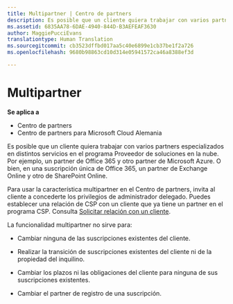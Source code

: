 ```yaml
---
title: Multipartner | Centro de partners
description: Es posible que un cliente quiera trabajar con varios partners especializados en distintos servicios en el programa Proveedor de soluciones en la nube.
ms.assetid: 6835AA78-6DAE-4940-844D-B3AEFEAF3630
author: MaggiePucciEvans
translationtype: Human Translation
ms.sourcegitcommit: cb3523dffbd017aa5c40e6899e1cb37be1f2a726
ms.openlocfilehash: 9680b98863cd10d314e05941572ca46a8388ef3d

---
```


# Multipartner

**Se aplica a**

-  Centro de partners
-  Centro de partners para Microsoft Cloud Alemania

Es posible que un cliente quiera trabajar con varios partners especializados en distintos servicios en el programa Proveedor de soluciones en la nube. Por ejemplo, un partner de Office 365 y otro partner de Microsoft Azure. O bien, en una suscripción única de Office 365, un partner de Exchange Online y otro de SharePoint Online.

Para usar la característica multipartner en el Centro de partners, invita al cliente a concederte los privilegios de administrador delegado. Puedes establecer una relación de CSP con un cliente que ya tiene un partner en el programa CSP. Consulta [Solicitar relación con un cliente](request-a-relationship-with-a-customer.md).

La funcionalidad multipartner no sirve para:

-   Cambiar ninguna de las suscripciones existentes del cliente.

-   Realizar la transición de suscripciones existentes del cliente ni de la propiedad del inquilino.

-   Cambiar los plazos ni las obligaciones del cliente para ninguna de sus suscripciones existentes.

-   Cambiar el partner de registro de una suscripción.

 

 






<!--HONumber=Jan17_HO2-->


